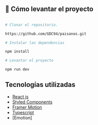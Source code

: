 ## 🕺 Cómo levantar el proyecto

```bash

# Clonar el repositorio.

https://github.com/GDC94/paisanos.git

# Instalar las dependencias

npm install

# Levantar el proyecto

npm run dev

```

## Tecnologías utilizadas

- [React js]()
- [Styled Components]()
- [Framer Motion]()
- [Typescript](https://www.typescriptlang.org)
- [Emotion]
